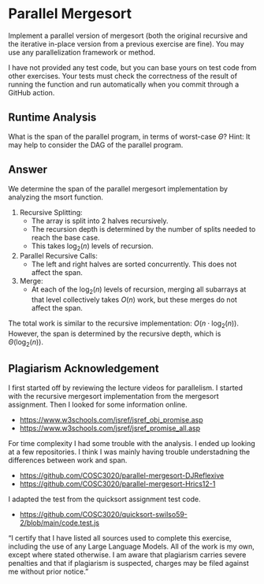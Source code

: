 # Parallel Mergesort

Implement a parallel version of mergesort (both the original recursive and the
iterative in-place version from a previous exercise are fine). You may use any
parallelization framework or method.

I have not provided any test code, but you can base yours on test code from
other exercises. Your tests must check the correctness of the result of running
the function and run automatically when you commit through a GitHub action.

## Runtime Analysis

What is the span of the parallel program, in terms of worst-case $\Theta$? Hint:
It may help to consider the DAG of the parallel program.

## Answer
We determine the span of the parallel mergesort implementation by analyzing the msort function. 
1. Recursive Splitting:
   - The array is split into 2 halves recursively.
   - The recursion depth is determined by the number of splits needed to reach the base case.
   - This takes $\log_2(n)$ levels of recursion.
2. Parallel Recursive Calls:
   - The left and right halves are sorted concurrently. This does not affect the span.
3. Merge:
   - At each of the $\log_2(n)$ levels of recursion, merging all subarrays at that level collectively takes $O(n)$ work, but these merges do not affect the 
     span.

The total work is similar to the recursive implementation: $O(n \cdot \log_2(n))$.  
However, the span is determined by the recursive depth, which is $\Theta(\log_2(n))$.

## Plagiarism Acknowledgement 

I first started off by reviewing the lecture videos for parallelism. I started with the recursive mergesort implementation from the mergesort assignment. Then I looked for some information online.
- https://www.w3schools.com/jsref/jsref_obj_promise.asp
- https://www.w3schools.com/jsref/jsref_promise_all.asp

For time complexity I had some trouble with the analysis. I ended up looking at a few repositories. I think I was mainly having trouble understadning the differences between work and span.
- https://github.com/COSC3020/parallel-mergesort-DJReflexive
- https://github.com/COSC3020/parallel-mergesort-Hrics12-1

I adapted the test from the quicksort assignment test code.
- https://github.com/COSC3020/quicksort-swilso59-2/blob/main/code.test.js

“I certify that I have listed all sources used to complete this exercise, including the use
of any Large Language Models. All of the work is my own, except where stated
otherwise. I am aware that plagiarism carries severe penalties and that if plagiarism is
suspected, charges may be filed against me without prior notice.”
